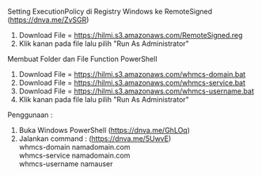 Setting ExecutionPolicy di Registry Windows ke RemoteSigned (https://dnva.me/ZvSGR)
1. Download File = https://hilmi.s3.amazonaws.com/RemoteSigned.reg
2. Klik kanan pada file lalu pilih "Run As Administrator"

Membuat Folder dan File Function PowerShell
1. Download File = https://hilmi.s3.amazonaws.com/whmcs-domain.bat
2. Download File = https://hilmi.s3.amazonaws.com/whmcs-service.bat
3. Download File = https://hilmi.s3.amazonaws.com/whmcs-username.bat
4. Klik kanan pada file lalu pilih "Run As Administrator"

Penggunaan :
1. Buka Windows PowerShell (https://dnva.me/GhLOq)
2. Jalankan command : (https://dnva.me/5UwvE)\
    whmcs-domain namadomain.com \
    whmcs-service namadomain.com \
    whmcs-username namauser
